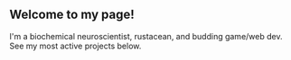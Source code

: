 ## Welcome to my page! 

I'm a biochemical neuroscientist, rustacean, and budding game/web dev. See my most active projects below.   
